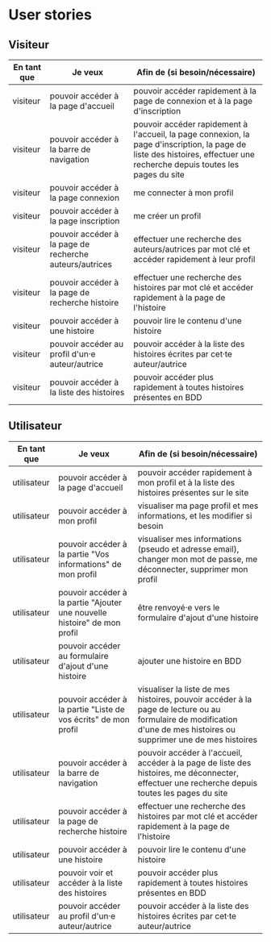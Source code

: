 # User stories

## Visiteur

| En tant que | Je veux | Afin de (si besoin/nécessaire) |
|--|--|--|
| visiteur | pouvoir accéder à la page d'accueil | pouvoir accéder rapidement à la page de connexion et à la page d'inscription |
| visiteur | pouvoir accéder à la barre de navigation | pouvoir accéder rapidement à l'accueil, la page connexion, la page d'inscription, la page de liste des histoires, effectuer une recherche depuis toutes les pages du site |
| visiteur | pouvoir accéder à la page connexion | me connecter à mon profil |
| visiteur | pouvoir accéder à la page inscription | me créer un profil |
| visiteur | pouvoir accéder à la page de recherche auteurs/autrices | effectuer une recherche des auteurs/autrices par mot clé et accéder rapidement à leur profil |
| visiteur | pouvoir accéder à la page de recherche histoire | effectuer une recherche des histoires par mot clé et accéder rapidement à la page de l'histoire |
| visiteur | pouvoir accéder à une histoire | pouvoir lire le contenu d'une histoire |
| visiteur | pouvoir accéder au profil d'un·e auteur/autrice | pouvoir accéder à la liste des histoires écrites par cet·te auteur/autrice |
| visiteur | pouvoir accéder à la liste des histoires | pouvoir accéder plus rapidement à toutes histoires présentes en BDD |

## Utilisateur

| En tant que | Je veux | Afin de (si besoin/nécessaire) |
|--|--|--|
| utilisateur | pouvoir accéder à la page d'accueil | pouvoir accéder rapidement à mon profil et à la liste des histoires présentes sur le site |
| utilisateur | pouvoir accéder à mon profil | visualiser ma page profil et mes informations, et les modifier si besoin |
| utilisateur | pouvoir accéder à la partie "Vos informations" de mon profil | visualiser mes informations (pseudo et adresse email), changer mon mot de passe, me déconnecter, supprimer mon profil |
| utilisateur | pouvoir accéder à la partie "Ajouter une nouvelle histoire" de mon profil | être renvoyé·e vers le formulaire d'ajout d'une histoire |
| utilisateur | pouvoir accéder au formulaire d'ajout d'une histoire | ajouter une histoire en BDD |
| utilisateur | pouvoir accéder à la partie "Liste de vos écrits" de mon profil | visualiser la liste de mes histoires, pouvoir accéder à la page de lecture ou au formulaire de modification d'une de mes histoires ou supprimer une de mes histoires |
| utilisateur | pouvoir accéder à la barre de navigation | pouvoir accéder à l'accueil, accéder à la page de liste des histoires, me déconnecter, effectuer une recherche depuis toutes les pages du site |
| utilisateur | pouvoir accéder à la page de recherche histoire | effectuer une recherche des histoires par mot clé et accéder rapidement à la page de l'histoire |
| utilisateur | pouvoir accéder à une histoire | pouvoir lire le contenu d'une histoire |
| utilisateur | pouvoir voir et accéder à la liste des histoires | pouvoir accéder plus rapidement à toutes histoires présentes en BDD |
| utilisateur | pouvoir accéder au profil d'un·e auteur/autrice | pouvoir accéder à la liste des histoires écrites par cet·te auteur/autrice |
